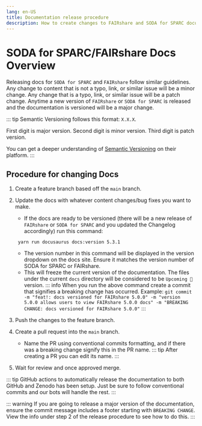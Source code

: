 ```yaml
---
lang: en-US
title: Documentation release procedure
description: How to create changes to FAIRshare and SODA for SPARC documentation sites
---
```


# SODA for SPARC/FAIRshare Docs Overview

Releasing docs for `SODA for SPARC` and `FAIRshare` follow similar guidelines. Any change to content that is not a typo, link, or similar issue will be a minor change. Any change that is a typo, link, or similar issue will be a patch change. Anytime a new version of `FAIRshare` or `SODA for SPARC` is released and the documentation is versioned will be a major change.

::: tip
Semantic Versioning follows this format: `X.X.X`.

First digit is major version. Second digit is minor version. Third digit is patch version.

You can get a deeper understanding of [Semantic Versioning](https://semver.org/) on their platform.
:::

## Procedure for changing Docs

1. Create a feature branch based off the `main` branch.
2. Update the docs with whatever content changes/bug fixes you want to make.

   - If the docs are ready to be versioned (there will be a new release of `FAIRshare` or `SODA for SPARC` and you updated the Changelog accordingly) run this command: 

   ```shell
    yarn run docusaurus docs:version 5.3.1
   ```

   
   - The version number in this command will be displayed in the version dropdown on the docs site. Ensure it matches the version number of SODA for SPARC or FAIRshare.
   - This will freeze the current version of the documentation. The files under the current `docs` directory will be considered to be `Upcoming 🚧` version.
   ::: info
     When you run the above command create a commit that signifies a breaking change has occurred. Example: `git commit -m "feat!: docs versioned for FAIRshare 5.0.0" -m "version 5.0.0 allows users to view FAIRshare 5.0.0 docs" -m "BREAKING CHANGE: docs versioned for FAIRshare 5.0.0"`
   :::
3. Push the changes to the feature branch.
4. Create a pull request into the `main` branch. 
   - Name the PR using conventional commits formatting, and if there was a breaking change signify this in the PR name.
   ::: tip 
      After creating a PR you can edit its name. 
   :::
5. Wait for review and once approved merge.

::: tip
GitHub actions to automatically release the documentation to both GitHub and Zenodo has been setup. Just be sure to follow conventional commits and our bots will handle the rest.
:::

::: warning
If you are going to release a major version of the documentation, ensure the commit message includes a footer starting with `BREAKING CHANGE`. View the info under step 2 of the release procedure to see how to do this. 
:::
